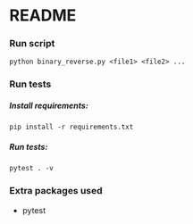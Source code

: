 # README #

### Run script ###
`python binary_reverse.py <file1> <file2> ...`

### Run tests ###
##### Install requirements: #####
`pip install -r requirements.txt`

##### Run tests: #####
`pytest . -v`

### Extra packages used ###
* pytest